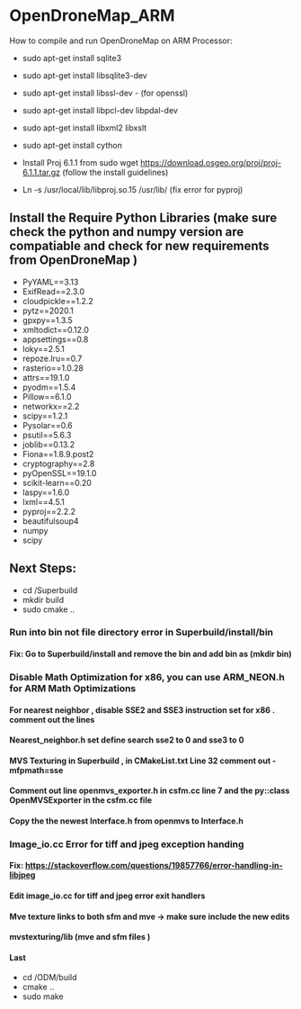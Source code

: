 # OpenDroneMap_ARM

How to compile and run OpenDroneMap on ARM Processor:

- sudo apt-get install sqlite3 
- sudo apt-get install libsqlite3-dev
- sudo apt-get install libssl-dev - (for openssl)
- sudo apt-get install libpcl-dev libpdal-dev
- sudo apt-get install libxml2 libxslt 
- sudo apt-get install cython


- Install Proj 6.1.1 from sudo wget https://download.osgeo.org/proj/proj-6.1.1.tar.gz (follow the install guidelines)


- Ln -s /usr/local/lib/libproj.so.15 /usr/lib/ (fix error for pyproj)

## Install the Require Python Libraries (make sure check the python and numpy version are compatiable and check for new requirements from OpenDroneMap )

- PyYAML==3.13
- ExifRead==2.3.0
- cloudpickle==1.2.2
- pytz==2020.1
- gpxpy==1.3.5
- xmltodict==0.12.0
- appsettings==0.8
- loky==2.5.1
- repoze.lru==0.7
- rasterio==1.0.28
- attrs==19.1.0
- pyodm==1.5.4
- Pillow==6.1.0
- networkx==2.2
- scipy==1.2.1
- Pysolar==0.6
- psutil==5.6.3
- joblib==0.13.2
- Fiona==1.8.9.post2
- cryptography==2.8
- pyOpenSSL==19.1.0
- scikit-learn==0.20
- laspy==1.6.0
- lxml==4.5.1
- pyproj==2.2.2
- beautifulsoup4
- numpy
- scipy

## Next Steps:

- cd /Superbuild 
- mkdir build 
- sudo cmake ..

### Run into bin not file directory error in Superbuild/install/bin

#### Fix: Go to Superbuild/install and remove the bin and add bin as (mkdir bin)

### Disable Math Optimization for x86, you can use ARM_NEON.h for ARM Math Optimizations

#### For nearest neighbor , disable SSE2 and SSE3 instruction set for x86 . comment out the lines 

#### Nearest_neighbor.h  set define search sse2 to 0 and sse3 to 0

#### MVS Texturing in Superbuild , in  CMakeList.txt Line 32 comment out -mfpmath=sse

#### Comment out line openmvs_exporter.h  in csfm.cc line 7 and the py::class OpenMVSExporter in the csfm.cc file 

#### Copy the the newest Interface.h from openmvs to Interface.h


### Image_io.cc Error for tiff and jpeg exception handing 

#### Fix: https://stackoverflow.com/questions/19857766/error-handling-in-libjpeg

#### Edit image_io.cc for tiff and jpeg error exit handlers 
#### Mve texture links to both sfm and mve -> make sure include the new edits 

#### mvstexturing/lib (mve and sfm files ) 

#### Last

- cd /ODM/build
- cmake ..
- sudo make







